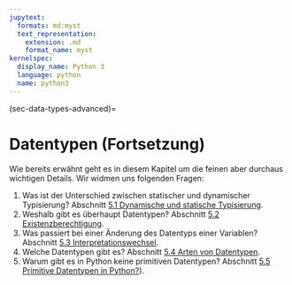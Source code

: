 ```yaml
---
jupytext:
  formats: md:myst
  text_representation:
    extension: .md
    format_name: myst
kernelspec:
  display_name: Python 3
  language: python
  name: python3
---
```


(sec-data-types-advanced)=
# Datentypen (Fortsetzung)

Wie bereits erwähnt geht es in diesem Kapitel um die feinen aber durchaus wichtigen Details.
Wir widmen uns folgenden Fragen:

1. Was ist der Unterschied zwischen statischer und dynamischer Typisierung? Abschnitt [5.1 Dynamische und statische Typisierung](sec-type-systems).
2. Weshalb gibt es überhaupt Datentypen? Abschnitt [5.2 Existenzberechtigung](sec-why-data-types).
3. Was passiert bei einer Änderung des Datentyps einer Variablen? Abschnitt [5.3 Interpretationswechsel](sec-change-of-data-types).
4. Welche Datentypen gibt es? Abschnitt [5.4 Arten von Datentypen](sec-kind-of-data-types).
5. Warum gibt es in Python keine primitiven Datentypen? Abschnitt [5.5 Primitive Datentypen in Python?](sec-primitive-data-types-in-python)).